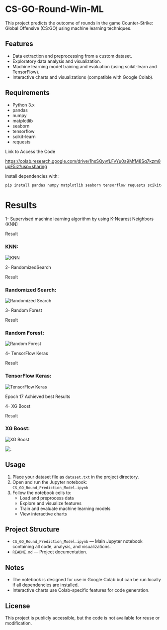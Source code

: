# CS-GO-Round-Win-ML

This project predicts the outcome of rounds in the game Counter-Strike: Global Offensive (CS:GO) using machine learning techniques.

## Features

- Data extraction and preprocessing from a custom dataset.
- Exploratory data analysis and visualization.
- Machine learning model training and evaluation (using scikit-learn and TensorFlow).
- Interactive charts and visualizations (compatible with Google Colab).

## Requirements

- Python 3.x
- pandas
- numpy
- matplotlib
- seaborn
- tensorflow
- scikit-learn
- requests

Link to Access the Code

https://colab.research.google.com/drive/1hsSQyvfLFvYu0a9MfM8Sq7kzm8upF5iz?usp=sharing

Install dependencies with:

```sh
pip install pandas numpy matplotlib seaborn tensorflow requests scikit-learn
```

# Results

1- Supervised machine learning algorithm by using K-Nearest Neighbors (KNN)

Result
### KNN:
![KNN](https://github.com/user-attachments/assets/e3e2bf4b-0cf9-42ab-b89c-7f28389cff21)


2- RandomizedSearch

Result
### Randomized Search:
![Randomized Search](https://github.com/user-attachments/assets/488a34f6-638d-4fcd-a756-5a35c03ea61e)

3- Random Forest

Result
### Random Forest:
![Random Forest](https://github.com/user-attachments/assets/285dde50-989e-4187-b7a5-8ba5788ef7d8)

4- TensorFlow Keras

Result
### TensorFlow Keras:
![TensorFlow Keras](https://github.com/user-attachments/assets/551ab6ac-99be-4841-8c69-ad27c77006bf)

Epoch 17 Achieved best Results


4- XG Boost

Result
### XG Boost:
![XG Boost](https://github.com/user-attachments/assets/8085e806-5f66-462d-bf11-e60c2f2993dc)


![.](https://github.com/user-attachments/assets/f0f81200-f542-475b-b697-e1bc1a64cdc1)

## Usage

1. Place your dataset file as `dataset.txt` in the project directory.
2. Open and run the Jupyter notebook:  
   `CS_GO_Round_Prediction_Model.ipynb`
3. Follow the notebook cells to:
   - Load and preprocess data
   - Explore and visualize features
   - Train and evaluate machine learning models
   - View interactive charts

## Project Structure

- `CS_GO_Round_Prediction_Model.ipynb` — Main Jupyter notebook containing all code, analysis, and visualizations.
- `README.md` — Project documentation.

## Notes

- The notebook is designed for use in Google Colab but can be run locally if all dependencies are installed.
- Interactive charts use Colab-specific features for code generation.

## License

This project is publicly accessible, but the code is not available for reuse or 
modification.